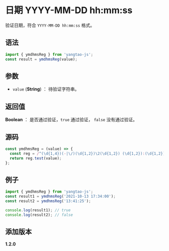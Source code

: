# 日期 YYYY-MM-DD hh:mm:ss

验证日期，符合 `YYYY-MM-DD hh:mm:ss` 格式。

## 语法

```js
import { ymdhmsReg } from 'yangtao-js';
const result = ymdhmsReg(value);
```

## 参数

- `value` (**String**) ： 待验证字符串。

## 返回值

**Boolean** ： 是否通过验证，`true` 通过验证， `false` 没有通过验证。

## 源码

```js
const ymdhmsReg = (value) => {
  const reg = /^(\d{1,4})(-|\/)(\d{1,2})\2(\d{1,2}) (\d{1,2}):(\d{1,2}):(\d{1,2})$/;
  return reg.test(value);
};
```

## 例子

```js
import { ymdhmsReg } from 'yangtao-js';
const result1 = ymdhmsReg('2021-10-13 17:34:00');
const result2 = ymdhmsReg('13:41:25');

console.log(result1); // true
console.log(result2); // false
```

## 添加版本

**1.2.0**

